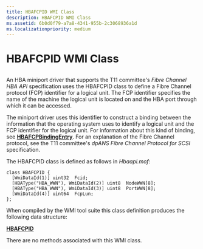 ```yaml
---
title: HBAFCPID WMI Class
description: HBAFCPID WMI Class
ms.assetid: 6b0d0f79-a7a8-4341-955b-2c3068936a1d
ms.localizationpriority: medium
---
```


# HBAFCPID WMI Class


## <span id="ddk_hbafcpid_wmi_class_kr"></span><span id="DDK_HBAFCPID_WMI_CLASS_KR"></span>


An HBA miniport driver that supports the T11 committee's *Fibre Channel HBA API* specification uses the HBAFCPID class to define a Fibre Channel protocol (FCP) identifier for a logical unit. The FCP identifier specifies the name of the machine the logical unit is located on and the HBA port through which it can be accessed.

The miniport driver uses this identifier to construct a binding between the information that the operating system uses to identify a logical unit and the FCP identifier for the logical unit. For information about this kind of binding, see [**HBAFCPBindingEntry**](https://msdn.microsoft.com/library/windows/hardware/ff556034). For an explanation of the Fibre Channel protocol, see the T11 committee's *dpANS Fibre Channel Protocol for SCSI* specification.

The HBAFCPID class is defined as follows in *Hbaapi.mof*:

```
class HBAFCPID {
  [WmiDataId(1)] uint32  Fcid;
  [HBAType("HBA_WWN"), WmiDataId(2)] uint8  NodeWWN[8];
  [HBAType("HBA_WWN"), WmiDataId(3)] uint8  PortWWN[8];
  [WmiDataId(4)] uint64  FcpLun;
};
```

When compiled by the WMI tool suite this class definition produces the following data structure:

[**HBAFCPID**](https://msdn.microsoft.com/library/windows/hardware/ff556038)

There are no methods associated with this WMI class.

 

 





